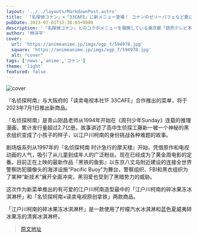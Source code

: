 ```yaml
---
layout: '../../layouts/MarkdownPost.astro'
title: '「名探偵コナン」×「33CAFE」に新メニュー登場！ コナンのゼリーパフェなど夏に食べたい2商品'
pubDate: 2023-07-01T12:30:03+0900
description: '『名探偵コナン』とのコラボメニューを展開している東京都「読売テレビ本社1F 33CAFE」に、2023年7月1日より新商品が登場する。'
author: '林洋平'
cover:
  url: 'https://animeanime.jp/imgs/ogp_f/594978.jpg'
  square: 'https://animeanime.jp/imgs/ogp_f/594978.jpg'
  alt: "cover"
tags: ['news','anime','コナン']
theme: 'light'
featured: false
---
```


![cover](https://animeanime.jp/imgs/ogp_f/594978.jpg)

『名侦探柯南』与大阪府的「读卖电视本社1F 33CAFE」合作推出的菜单，将于2023年7月1日推出新商品。

『名侦探柯南』是青山刚昌老师从1994年开始在《周刊少年Sunday》连载的推理漫画，累计发行量超过2.7亿册。故事讲述了高中生侦探工藤新一被一个神秘的黑衣组织变成了小孩子的样子，以江户川柯南的身份挑战各种难题的故事。

剧场版系列从1997年的『名侦探柯南 时计急行的摩天楼』开始，凭借原作和电视动画的人气，吸引了从儿童到成年人的广泛粉丝。现在已经成为了黄金周电影的定番。目前正在上映的最新作品『黑铁的鱼影』以东京八丈岛附近建设的连接全世界警察防犯摄像头的海洋设施“Pacific Buoy”为舞台，警察组织、FBI和黑衣组织为了某种“新技术”展开全面冲突，黑羽爱也受到了黑暗势力的威胁。

这次作为新菜单推出的有可爱的江户川柯南造型最中的「江户川柯南的碎冰果冻冰淇淋杯」和「名侦探柯南×读卖电视原创拿铁」两款商品。

「江户川柯南的碎冰果冻冰淇淋杯」是一款使用了柠檬汽水冰淇淋和蓝色夏威夷碎冰果冻的清爽冰淇淋杯。

>[原文地址](https://animeanime.jp/article/2023/07/01/78290.html)  
